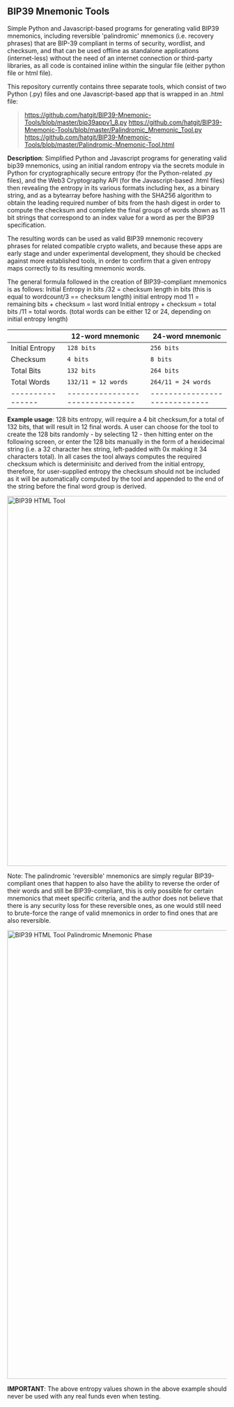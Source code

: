 ## BIP39 Mnemonic Tools

Simple Python and Javascript-based programs for generating valid BIP39 mnemonics, including reversible 'palindromic' mnemonics (i.e. recovery phrases) that are BIP-39 compliant in terms of security, wordlist, and checksum, and that can be used offline as standalone applications (internet-less) without the need of an internet connection or third-party libraries, as all code is contained inline within the singular file (either python file or html file). 

This repository currently contains three separate tools, which consist of two Python (.py) files and one Javascript-based app that is wrapped in an .html file: 

> https://github.com/hatgit/BIP39-Mnemonic-Tools/blob/master/bip39appv1_8.py
> https://github.com/hatgit/BIP39-Mnemonic-Tools/blob/master/Palindromic_Mnemonic_Tool.py
> https://github.com/hatgit/BIP39-Mnemonic-Tools/blob/master/Palindromic-Mnemonic-Tool.html


**Description**: 
Simplified Python and Javascript programs for generating
valid bip39 mnemonics, using an initial random entropy via the
secrets module in Python for cryptographically secure entropy (for the Python-related .py files), and the Web3 Cryptography API (for the Javascript-based .html files) then revealing the entropy in its various formats including hex, as a binary string, and as a bytearray before hashing with the SHA256 algorithm to obtain the leading required
number of bits from the hash digest in order to compute the
checksum and complete the final groups of words shown as 11 bit strings
that correspond to an index value for a word as per the BIP39 specification. 

The resulting words can be used as valid BIP39 mnemonic recovery phrases for related compatible
crypto wallets, and because these apps are early stage and under experimental development, they should be checked against more established tools, in order to confirm that a given entropy maps correctly to its resulting mnemonic words. 

The general formula followed in the creation of BIP39-compliant mnemonics is as follows: 
Initial Entropy in bits /32 = checksum length in bits  (this is equal to wordcount/3 == checksum length)
initial entropy mod 11 = remaining bits + checksum = last word
Initial entropy + checksum = total bits /11 = total words. (total words can be either 12 or 24, depending on initial entropy length)

|                |12-word mnemonic               |24-word mnemonic             |
|----------------|-------------------------------|-----------------------------|
|Initial Entropy |`128 bits`                     |`256 bits`                   |
|Checksum        |`4 bits`                       |`8 bits`                     |
|Total Bits      |`132 bits`                     |`264 bits`                   |
|Total Words     |`132/11 = 12 words`            |`264/11 = 24 words`          |
|----------------|-------------------------------|-----------------------------|



**Example usage**: 
128 bits entropy, will require a 4 bit checksum,for a total of 132 bits, that will result in 12 final words. A user can choose for the tool to create the 128 bits randomly - by selecting 12 - then hitting enter on the following screen, or enter the 128 bits manually in the form of a hexidecimal string (i.e. a 32 character hex string, left-padded with 0x making it 34 characters total). In all cases the tool always computes the required checksum which is determinisitc and derived from the initial entropy, therefore, for user-supplied entropy the checksum should not be included as it will be automatically computed by the tool and appended to the end of the string before the final word group is derived.

<img width="847" alt="BIP39 HTML Tool" src="https://user-images.githubusercontent.com/5213035/53685230-e34a8580-3ce5-11e9-8715-ae7c21f63c1e.png">

Note: The palindromic 'reversible' mnemonics are simply regular BIP39-compliant ones that happen to also have the ability to reverse the order of their words and still be BIP39-compliant, this is only possible for certain mnemonics that meet specific criteria, and the author does not believe that there is any security loss for these reversible ones, as one would still need to brute-force the range of valid mnemonics in order to find ones that are also reversible.  

<img width="1027" alt="BIP39 HTML Tool Palindromic Mnemonic Phase" src="https://user-images.githubusercontent.com/5213035/53685387-cdd65b00-3ce7-11e9-8e78-4225c89d72c5.png">

**IMPORTANT**: The above entropy values shown in the above example should never be used with any real funds even when testing.





